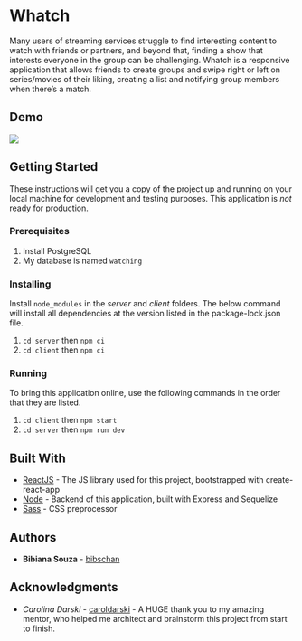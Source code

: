 # Whatch

Many users of streaming services struggle to find interesting content to watch with friends or partners, and beyond that, finding a show that interests everyone in the group can be challenging. Whatch is a responsive application that allows friends to create groups and swipe right or left on series/movies of their liking, creating a list and notifying group members when there’s a match.

## Demo

![](https://media.giphy.com/media/MffasupZc3u4R16zkV/giphy.gif)


## Getting Started

These instructions will get you a copy of the project up and running on your local machine for development and testing purposes. This application is *not* ready for production.

### Prerequisites

1. Install PostgreSQL 
2. My database is named `watching`


### Installing

Install `node_modules` in the *server* and *client* folders. The below command will install all dependencies at the version listed in the package-lock.json file.

1. `cd server` then `npm ci`
2. `cd client` then `npm ci`


### Running
To bring this application online, use the following commands in the order that they are listed.
1. `cd client` then `npm start`
2. `cd server` then `npm run dev`


## Built With

* [ReactJS](https://reactjs.org/) - The JS library used for this project, bootstrapped with create-react-app
* [Node](https://nodejs.org/en/) - Backend of this application, built with Express and Sequelize
* [Sass](https://sass-lang.com/) - CSS preprocessor 

## Authors

* **Bibiana Souza** - [bibschan](https://github.com/bibschan)

## Acknowledgments

* *Carolina Darski* - [caroldarski](https://github.com/caroldarski) - A HUGE thank you to my amazing mentor, who helped me architect and brainstorm this project from start to finish. 

